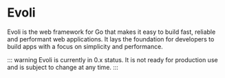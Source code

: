 # Evoli

Evoli is the web framework for Go that makes it easy to build fast,
reliable and performant web applications. It lays the foundation for
developers to build apps with a focus on simplicity and performance.

::: warning
Evoli is currently in 0.x status. It is not ready for production use and is subject to change at any time.
:::
